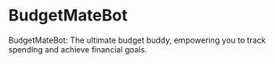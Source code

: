 # BudgetMateBot
BudgetMateBot: The ultimate budget buddy, empowering you to track spending and achieve financial goals.
